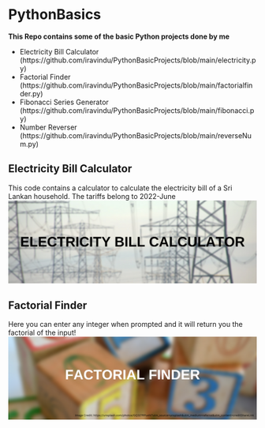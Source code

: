 # PythonBasics
**This Repo contains some of the basic Python projects done by me**
<ul>
  <li>Electricity Bill Calculator (https://github.com/iravindu/PythonBasicProjects/blob/main/electricity.py)</li>
  <li>Factorial Finder (https://github.com/iravindu/PythonBasicProjects/blob/main/factorialfinder.py)</li>
  <li>Fibonacci Series Generator (https://github.com/iravindu/PythonBasicProjects/blob/main/fibonacci.py)</li>
  <li>Number Reverser (https://github.com/iravindu/PythonBasicProjects/blob/main/reverseNum.py)</li>
</ul>

## Electricity Bill Calculator
This code contains a calculator to calculate the electricity bill of a Sri Lankan household.
The tariffs belong to 2022-June
[![Sri Lankan Electricity Bill Calculator](ebill-calc.png)](https://github.com/iravindu/PythonBasicProjects/blob/main/electricity.py)

## Factorial Finder
Here you can enter any integer when prompted and it will return you the factorial of the input!
[![Factorial Finder](factorial-finder.png)](https://github.com/iravindu/PythonBasicProjects/blob/main/factorialfinder.py)
